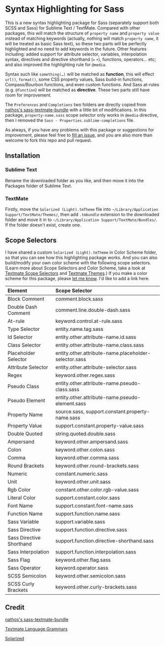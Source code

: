 # Syntax Highlighting for Sass
This is a new syntax highlighting package for Sass (separately support both SCSS and Sass) for Sublime Text / TextMate. Compared with other packages, this will match the structure of `property name` and `property value` instead of matching keywords (actually, nothing will match `property name`, it will be treated as basic Sass text), so these two parts will be perfectly highlighted and no need to add keywords in the future. Other features including: added support for attribute selector, variables, interpolation syntax, directives and directive shorthand (`=` `+`), functions, operators… etc; and also improved the highlighting rule for `@media`.

Syntax such like `something(…)` will be matched as **function**, this will effect `url()`, `format()`, some CSS property values, Sass build-in functions, Compass/Bourbon functions, and even custom functions. And Sass at-rules (e.g. `@function`) will be matched as **directive**. These two parts still have room for improvement.

The `Preferences` and `Completions` two folders are directly copied from [nathos's sass-textmate-bundle](https://github.com/nathos/sass-textmate-bundle/tree/sublime) with a little bit of modifications. In this package, `property-name.sass` scope selector only works in `@media` directive, then I removed the `Sass - Properties.sublime-completions` file.

As always, if you have any problems with this package or suggestions for improvement, please feel free to [fill an issue](https://github.com/P233/Syntax-highlighting-for-Sass/issues/new), and you are also more than welcome to fork this repo and pull request.

## Installation

### Sublime Text
Rename the downloaded folder as you like, and then move it into the Packages folder of Sublime Text.

### TextMate
Firstly, move the `Solarized (Light).tmTheme` file into `~/Library/Application Support/TextMate/Themes/`, then add `.tmbundle` extension to the downloaded folder and move it in to `~/Library/Application Support/TextMate/Bundles/`. If the folder doesn't exist, create one.

## Scope Selectors

I have shared a custom `Solarized (Light).tmTheme` in Color Scheme folder, so that you can see how this highlighting package works. And you can also build/modify your own color scheme with the following scope selectors. (Learn more about Scope Selectors and Color Scheme, take a look at [Textmate Scope Selectors](http://manual.macromates.com/en/scope_selectors) and [Textmate Themes](http://manual.macromates.com/en/themes.html).) If you make a color scheme for this package, please [let me know](mailto:40132147@qq.com). I'd like to add a link here.

Element      | Scope Selector
:----------- | :--------------
Block Comment | comment.block.sass
Double Dash Comment | comment.line.double-dash.sass
At-rule | keyword.control.at-rule.sass
Type Selector | entity.name.tag.sass
Id Selector | entity.other.attribute-name.id.sass
Class Selector | entity.other.attribute-name.class.sass
Placeholder Selector | entity.other.attribute-name.placeholder-selector.sass
Attribute Selector | entity.other.attribute-selector.sass
Regex | keyword.other.regex.sass
Pseudo Class | entity.other.attribute-name.pseudo-class.sass
Pseudo Element | entity.other.attribute-name.pseudo-element.sass
Property Name | source.sass, support.constant.property-name.sass
Property Value | support.constant.property-value.sass
Double Quoted | string.quoted.double.sass
Ampersand | keyword.other.ampersand.sass
Colon | keyword.other.colon.sass
Comma | keyword.other.comma.sass
Round Brackets | keyword.other.round-brackets.sass
Numeric | constant.numeric.sass
Unit | keyword.other.unit.sass
Rgb Color | constant.other.color.rgb-value.sass
Literal Color | support.constant.color.sass
Font Name | support.constant.font-name.sass
Function Name | support.function.name.sass
Sass Variable | support.variable.sass
Sass Directive | support.function.directive.sass
Sass Directive Shorthand | support.function.directive-shorthand.sass
Sass Interpolation | support.function.interpolation.sass
Sass Flag | keyword.other.flag.sass
Sass Operator | keyword.operator.sass
SCSS Semicolon | keyword.other.semicolon.sass
SCSS Curly Brackets | keyword.other.curly-brackets.sass

## Credit
[nathos's sass-textmate-bundle](https://github.com/nathos/sass-textmate-bundle/tree/sublime)

[Textmate Language Grammars](http://manual.macromates.com/en/language_grammars.html)

[Solarized](http://ethanschoonover.com/solarized)